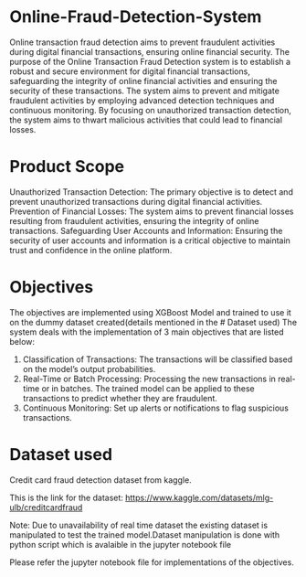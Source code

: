 # Online-Fraud-Detection-System
Online transaction fraud detection aims to prevent fraudulent activities during digital financial transactions, ensuring online financial security.
The purpose of the Online Transaction Fraud Detection system is to establish a robust and secure environment for digital financial transactions, safeguarding the integrity of online financial activities and ensuring the security of these transactions.
The system aims to prevent and mitigate fraudulent activities by employing advanced detection techniques and continuous monitoring. By focusing on unauthorized transaction detection, the system aims to thwart malicious activities that could lead to financial losses.

# Product Scope
Unauthorized Transaction Detection: The primary objective is to detect and prevent unauthorized transactions during digital financial activities. 
Prevention of Financial Losses: The system aims to prevent financial losses resulting from fraudulent activities, ensuring the integrity of online transactions.
Safeguarding User Accounts and Information: Ensuring the security of user accounts and information is a critical objective to maintain trust and confidence in the online platform.

# Objectives
The objectives are implemented using XGBoost Model and trained to use it on the dummy dataset created(details mentioned in the # Dataset used)
The system deals with the implementation of 3 main objectives that are listed below:
1. Classification of Transactions:  The transactions will be classified based on the model’s output probabilities.
2. Real-Time or Batch Processing:  Processing the new transactions in real-time or in batches. The trained model can be applied to these transactions to predict whether they are fraudulent.
3. Continuous Monitoring:  Set up alerts or notifications to flag suspicious transactions.

# Dataset used
Credit card fraud detection dataset from kaggle.

This is the link for the dataset: https://www.kaggle.com/datasets/mlg-ulb/creditcardfraud

Note: Due to unavailability of real time dataset the existing dataset is manipulated to test the trained model.Dataset manipulation is done with python script which is avalaible in the jupyter notebook file

Please refer the jupyter notebook file for implementations of the objectives.
